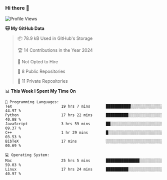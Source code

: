 ### Hi there 👋

<!--
**huayuan4396/huayuan4396** is a ✨ _special_ ✨ repository because its `README.md` (this file) appears on your GitHub profile.

Here are some ideas to get you started:

- 🔭 I’m currently working on ...
- 🌱 I’m currently learning ...
- 👯 I’m looking to collaborate on ...
- 🤔 I’m looking for help with ...
- 💬 Ask me about ...
- 📫 How to reach me: ...
- 😄 Pronouns: ...
- ⚡ Fun fact: ...
-->

<!--START_SECTION:waka-->
![Profile Views](http://img.shields.io/badge/Profile%20Views-1-blue)

**🐱 My GitHub Data** 

> 📦 78.9 kB Used in GitHub's Storage 
 > 
> 🏆 14 Contributions in the Year 2024
 > 
> 🚫 Not Opted to Hire
 > 
> 📜 8 Public Repositories 
 > 
> 🔑 11 Private Repositories 
 > 
📊 **This Week I Spent My Time On** 

```text
💬 Programming Languages: 
TeX                      19 hrs 7 mins       ███████████░░░░░░░░░░░░░░   44.97 % 
Python                   17 hrs 22 mins      ██████████░░░░░░░░░░░░░░░   40.88 % 
JavaScript               3 hrs 59 mins       ██░░░░░░░░░░░░░░░░░░░░░░░   09.37 % 
C++                      1 hr 29 mins        █░░░░░░░░░░░░░░░░░░░░░░░░   03.53 % 
BibTeX                   17 mins             ░░░░░░░░░░░░░░░░░░░░░░░░░   00.69 % 

💻 Operating System: 
Mac                      25 hrs 5 mins       ███████████████░░░░░░░░░░   59.03 % 
Linux                    17 hrs 24 mins      ██████████░░░░░░░░░░░░░░░   40.97 % 
```


<!--END_SECTION:waka-->
